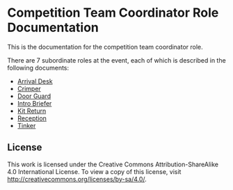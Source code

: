 # Competition Team Coordinator Role Documentation

This is the documentation for the competition team coordinator role.

There are 7 subordinate roles at the event, each of which is described
in the following documents:

 * [Arrival Desk](./arrival-desk.md)
 * [Crimper](./crimper.md)
 * [Door Guard](./door-guard.md)
 * [Intro Briefer](./intro-briefer.md)
 * [Kit Return](./kit-return.md)
 * [Reception](./reception.md)
 * [Tinker](./tinker.md)

## License

This work is licensed under the Creative Commons
Attribution-ShareAlike 4.0 International License. To view a copy of
this license, visit http://creativecommons.org/licenses/by-sa/4.0/.
